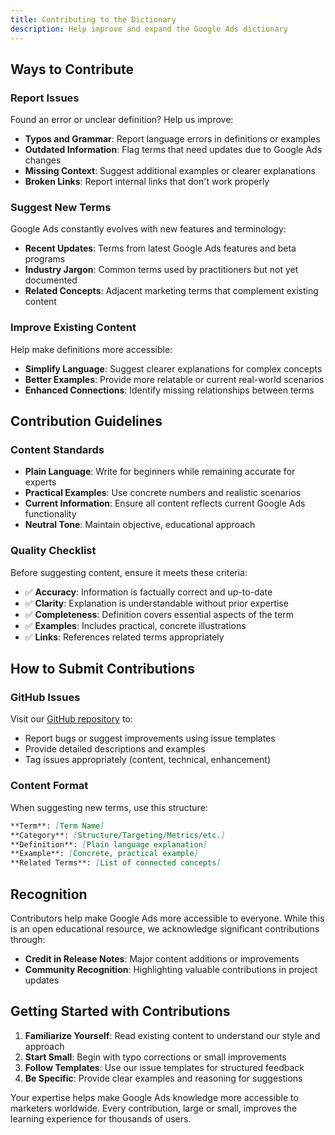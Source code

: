 ```yaml
---
title: Contributing to the Dictionary
description: Help improve and expand the Google Ads dictionary
---
```


## Ways to Contribute

### Report Issues
Found an error or unclear definition? Help us improve:
- **Typos and Grammar**: Report language errors in definitions or examples
- **Outdated Information**: Flag terms that need updates due to Google Ads changes
- **Missing Context**: Suggest additional examples or clearer explanations
- **Broken Links**: Report internal links that don't work properly

### Suggest New Terms
Google Ads constantly evolves with new features and terminology:
- **Recent Updates**: Terms from latest Google Ads features and beta programs
- **Industry Jargon**: Common terms used by practitioners but not yet documented
- **Related Concepts**: Adjacent marketing terms that complement existing content

### Improve Existing Content
Help make definitions more accessible:
- **Simplify Language**: Suggest clearer explanations for complex concepts
- **Better Examples**: Provide more relatable or current real-world scenarios
- **Enhanced Connections**: Identify missing relationships between terms

## Contribution Guidelines

### Content Standards
- **Plain Language**: Write for beginners while remaining accurate for experts
- **Practical Examples**: Use concrete numbers and realistic scenarios
- **Current Information**: Ensure all content reflects current Google Ads functionality
- **Neutral Tone**: Maintain objective, educational approach

### Quality Checklist
Before suggesting content, ensure it meets these criteria:
- ✅ **Accuracy**: Information is factually correct and up-to-date
- ✅ **Clarity**: Explanation is understandable without prior expertise
- ✅ **Completeness**: Definition covers essential aspects of the term
- ✅ **Examples**: Includes practical, concrete illustrations
- ✅ **Links**: References related terms appropriately

## How to Submit Contributions

### GitHub Issues
Visit our [GitHub repository](https://github.com/nullodyssey/simplified-ads-dictionary) to:
- Report bugs or suggest improvements using issue templates
- Provide detailed descriptions and examples
- Tag issues appropriately (content, technical, enhancement)

### Content Format
When suggesting new terms, use this structure:
```markdown
**Term**: [Term Name]
**Category**: [Structure/Targeting/Metrics/etc.]
**Definition**: [Plain language explanation]
**Example**: [Concrete, practical example]
**Related Terms**: [List of connected concepts]
```

## Recognition

Contributors help make Google Ads more accessible to everyone. While this is an open educational resource, we acknowledge significant contributions through:
- **Credit in Release Notes**: Major content additions or improvements
- **Community Recognition**: Highlighting valuable contributions in project updates

## Getting Started with Contributions

1. **Familiarize Yourself**: Read existing content to understand our style and approach
2. **Start Small**: Begin with typo corrections or small improvements
3. **Follow Templates**: Use our issue templates for structured feedback
4. **Be Specific**: Provide clear examples and reasoning for suggestions

Your expertise helps make Google Ads knowledge more accessible to marketers worldwide. Every contribution, large or small, improves the learning experience for thousands of users.